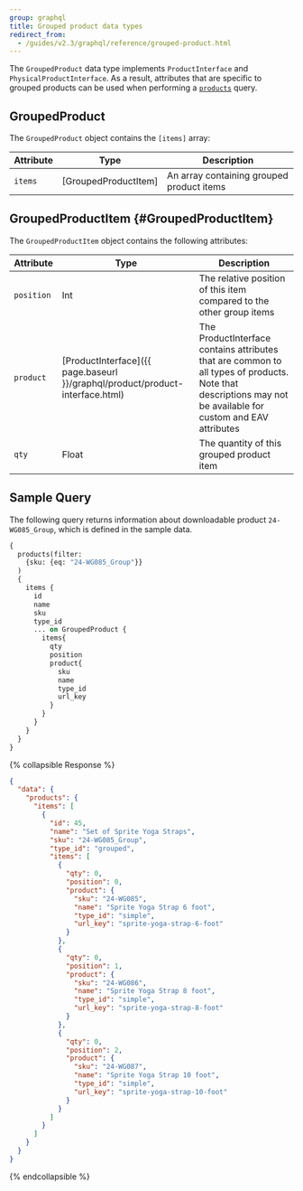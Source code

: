 ```yaml
---
group: graphql
title: Grouped product data types
redirect_from:
  - /guides/v2.3/graphql/reference/grouped-product.html
---
```


The `GroupedProduct` data type implements `ProductInterface` and `PhysicalProductInterface`. As a result, attributes that are specific to grouped products can be used when performing a [`products`]({{page.baseurl}}/graphql/queries/products.html) query.

## GroupedProduct

The `GroupedProduct` object contains the `[items]` array:

Attribute | Type | Description
--- | --- | ---
`items` | [GroupedProductItem] | An array containing grouped product items

## GroupedProductItem {#GroupedProductItem}

The `GroupedProductItem` object contains the following attributes:

Attribute | Type | Description
--- | --- | ---
`position` | Int | The relative position of this item compared to the other group items
`product` | [ProductInterface]({{ page.baseurl }}/graphql/product/product-interface.html) | The ProductInterface contains attributes that are common to all types of products. Note that descriptions may not be available for custom and EAV attributes
`qty` | Float | The quantity of this grouped product item

## Sample Query

The following query returns information about downloadable product `24-WG085_Group`, which is defined in the sample data.

```graphql
{
  products(filter:
    {sku: {eq: "24-WG085_Group"}}
  )
  {
    items {
      id
      name
      sku
      type_id
      ... on GroupedProduct {
        items{
          qty
          position
          product{
            sku
            name
            type_id
            url_key
          }
        }
      }
    }
  }
}
```

{% collapsible Response %}

```json
{
  "data": {
    "products": {
      "items": [
        {
          "id": 45,
          "name": "Set of Sprite Yoga Straps",
          "sku": "24-WG085_Group",
          "type_id": "grouped",
          "items": [
            {
              "qty": 0,
              "position": 0,
              "product": {
                "sku": "24-WG085",
                "name": "Sprite Yoga Strap 6 foot",
                "type_id": "simple",
                "url_key": "sprite-yoga-strap-6-foot"
              }
            },
            {
              "qty": 0,
              "position": 1,
              "product": {
                "sku": "24-WG086",
                "name": "Sprite Yoga Strap 8 foot",
                "type_id": "simple",
                "url_key": "sprite-yoga-strap-8-foot"
              }
            },
            {
              "qty": 0,
              "position": 2,
              "product": {
                "sku": "24-WG087",
                "name": "Sprite Yoga Strap 10 foot",
                "type_id": "simple",
                "url_key": "sprite-yoga-strap-10-foot"
              }
            }
          ]
        }
      ]
    }
  }
}
```

{% endcollapsible %}

